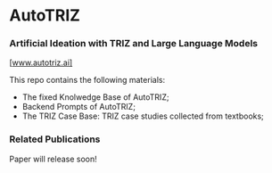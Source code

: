 # AutoTRIZ

### Artificial Ideation with TRIZ and Large Language Models

[www.autotriz.ai]

This repo contains the following materials: 
- The fixed Knolwedge Base of AutoTRIZ;
- Backend Prompts of AutoTRIZ;
- The TRIZ Case Base: TRIZ case studies collected from textbooks;

### Related Publications
Paper will release soon!
